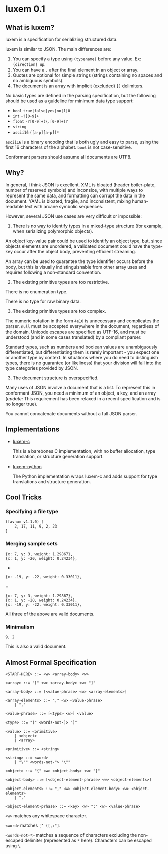 # luxem 0.1

## What is luxem?

luxem is a specification for serializing structured data.  

luxem is similar to JSON.  The main differences are:

1. You can specify a type using `(typename)` before any value. Ex: `(direction) up`.
2. You can have a `,` after the final element in an object or array.
3. Quotes are optional for simple strings (strings containing no spaces and no ambiguous symbols).
4. The document is an array with implicit (excluded) `[]` delimiters.

No basic types are defined in the parsing specification, but the following should be used as a guideline for minimum data type support:

* `bool` `true|false|yes|no|1|0`
* `int` `-?[0-9]+`
* `float` `-?[0-9]+(\.[0-9]+)?`
* `string`
* `ascii16` `([a-p][a-p])*`

`ascii16` is a binary encoding that is both ugly and easy to parse, using the first 16 characters of the alphabet.  `bool` is not case-sensitive.

Conformant parsers should assume all documents are UTF8.

## Why?

In general, I think JSON is excellent.  XML is bloated (header boiler-plate, number of reserved symbols) and inconsice, with multiple ways to represent the same data, and formatting can corrupt the data in the document.  YAML is bloated, fragile, and inconsistent, mixing human-readable text with arcane symbolic sequences.

However, several JSON use cases are very difficult or impossible:

1. There is no way to identify types in a mixed-type structure (for example, when serializing polymorphic objects).  

  An object key-value pair could be used to identify an object type, but, since objects elements are unordered, a validated document could have the type-key occur after the object body, preventing efficient streaming.

  An array can be used to guarantee the type identifier occurs before the body, but this is visually indistinguishable from other array uses and requires following a non-standard convention.

2. The existing primitive types are too restrictive. 

  There is no enumeration type.

  There is no type for raw binary data.

3. The existing primitive types are too complex.

  The numeric notation in the form `4e10` is unnecessary and complicates the parser.  `null` must be accepted everywhere in the document, regardless of the domain.  Unicode escapes are specified as UTF-16, and must be understood (and in some cases translated) by a compliant parser.

  Standard types, such as numbers and boolean values are unambiguously differentiated, but differentiating them is rarely important - you expect one or another type by context.  In situations where you do need to distinguish types, there is no guarantee (or likeliness) that your division will fall into the type categories provided by JSON.

3. The document structure is overspecified.

  Many uses of JSON involve a document that is a list.  To represent this in conformant JSON, you need a minimum of an object, a key, and an array (*update:* This requirement has been relaxed in a recent specification and is no longer true).  

  You cannot concatenate documents without a full JSON parser.

## Implementations

- [luxem-c](https://github.com/Rendaw/luxem-c)

  This is a barebones C implementation, with no buffer allocation, type translation, or structure generation support.

- [luxem-python](https://github.com/Rendaw/luxem-python)

  The Python implementation wraps luxem-c and adds support for type translations and structure generation.

## Cool Tricks

### Specifying a file type

```luxem
(favnum v1.1.0) [
	2, 17, 11, 9, 2, 23
]
```

### Merging sample sets

```luxem
{x: 7, y: 3, weight: 1.29867},
{x: 1, y: -20, weight: 0.24234},
```

+

```luxem
{x: -19, y: -22, weight: 0.33011},
```

 =

```luxem
{x: 7, y: 3, weight: 1.29867},
{x: 1, y: -20, weight: 0.24234},
{x: -19, y: -22, weight: 0.33011},
```

All three of the above are valid documents.

### Minimalism

```luxem
9, 2
```

This is also a valid document.

## Almost Formal Specification
```
<START-HERE> ::= <w> <array-body> <w>

<array> ::= "[" <w> <array-body> <w> "]"

<array-body> ::= [<value-phrase> <w> <array-elements>]

<array-elements> ::= "," <w> <value-phrase>
	| ","

<value-phrase> ::= [<type> <w>] <value>

<type> ::= "(" <words-not-)> ")"

<value> ::= <primitive>
	| <object>
	| <array>

<primitive> ::= <string>

<string> ::= <word>
	| "\"" <words-not-"> "\""

<object> ::= "{" <w> <object-body> <w> "}"

<object-body> ::= [<object-element-phrase> <w> <object-elements>]

<object-elements> ::= "," <w> <object-element-body> <w> <object-elements>
	| ","

<object-element-prhase> ::= <key> <w> ":" <w> <value-phrase>

```
`<w>` matches any whitespace character.

`<word>` matches `[^ ([,:"]`.

`<words-not-*>` matches a sequence of characters excluding the non-escaped delimiter (represented as `*` here).  Characters can be escaped using `\`.
```
